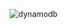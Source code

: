 ![dynamodb](https://github.com/Tanishab17/AWS-Serverless-Blog-Platform/assets/100562690/8d20d335-8fe8-471a-bd3d-aaa17c1f3d3b)

